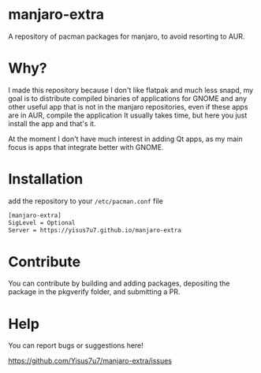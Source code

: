 # manjaro-extra
A repository of pacman packages for manjaro, to avoid resorting to AUR.

# Why?
I made this repository because I don't like flatpak and much less snapd, my goal is to distribute compiled binaries of applications for GNOME and any other useful app that is not in the manjaro repositories, even if these apps are in AUR, compile the application It usually takes time, but here you just install the app and that's it.

At the moment I don't have much interest in adding Qt apps, as my main focus is apps that integrate better with GNOME.

# Installation
add the repository to your `/etc/pacman.conf` file

```bash
[manjaro-extra]
SigLevel = Optional
Server = https://yisus7u7.github.io/manjaro-extra
```

# Contribute
You can contribute by building and adding packages, depositing the package in the pkgverify folder, and submitting a PR.

# Help
You can report bugs or suggestions here!

https://github.com/Yisus7u7/manjaro-extra/issues


